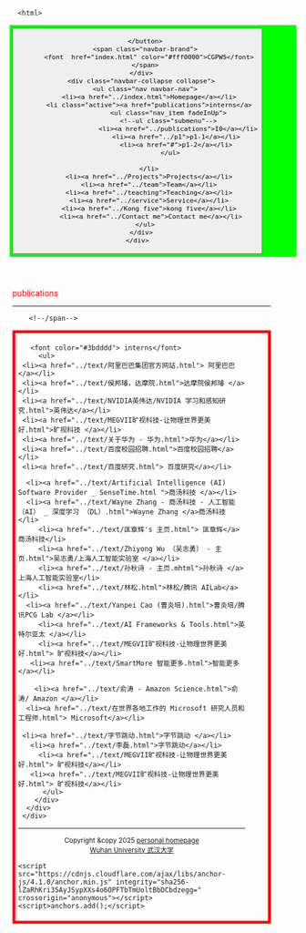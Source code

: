  
<html lang="en-US">
  <head>
    <meta charset="UTF-8">
    <meta http-equiv="X-UA-Compatible" content="IE=edge">
    <meta name="viewport" content="width=device-width, initial-scale=1">

<!-- Begin Jekyll SEO tag v2.8.0 -->
<title>CGPWB</title>
<meta name="generator" content="Jekyll v3.10.0" />
<meta property="og:title" content="周忠红" />
<meta property="og:locale" content="en_US" />
<link rel="canonical" href="https://zhouzh0201.github.io/Publications/" />
<meta property="og:url" content="https://zhouzh0201.github.io/publications/" />
<meta property="og:site_name" content="周忠红" />
<meta property="og:type" content="website" />
<meta name="twitter:card" content="summary" />
<meta property="twitter:title" content="周忠红" />
<script type="application/ld+json">
{"@context":"https://schema.org","@type":"WebPage","headline":"周忠红","url":"https://zhouzh0201.github.io/servicepublications/"}</script>
<!-- End Jekyll SEO tag -->
  
<link rel="stylesheet" href="/assets/css/style.css?v=cb078cd31b6a9f93153a5f014c609cf275a46a03">
    <!--link rel="stylesheet" href="/assets/css/style.css?v=f89006dae06f22051e431643f1a8c588dd220829"-->
    <!-- start custom head snippets, customize with your own _includes/head-custom.html file -->

<!-- Setup Google Analytics -->



<!-- You can set your favicon here -->
<!-- link rel="shortcut icon" type="image/x-icon" href="/favicon.ico" -->

<!-- end custom head snippets -->

  </head>
  <body>
    <div class="container-lg px-3 my-5 markdown-body">
      
      
      <html>
 <head>
  <meta charset="utf-8" />
  <meta name="author" content="persinal homepage" />
  <meta name="viewport" content="width=device-width, initial-scale=1.0" />
   <meta name="google-site-verification" content="4aUJl2I7hcddtjYkcxpnrotZMt3zwgFPboCdEiZsUc0" />
    <!--***************-->
  <link href="https://apps.bdimg.com/libs/bootstrap/3.3.4/css/bootstrap.min.css" rel="stylesheet" />
 <title>zhouzhonghong - Wuhan University</title>
  
  <link href="../css/bootstrap.css " rel="stylesheet" />
   <link href="../css/xin.css" rel="stylesheet" />

 



 
</head>
 
<body>
 
 <!-- ******HEADER****** -->


   <title>interns</title>

  

<!--/head-->

 <!--title>二级菜单</title-->
<!--style>
  nav{
    background-color:#333;
  }
  nav ul{
    list-style type:none;
    margin:0
    padding:0
  }
  nav ul a{
    display:black;
    padding: 10px 20px;
    text-decoration:none;
    color:white;
    }
    nav ul li hover>a{
      backgeound-color:#555;
    }
    nav ul li ul{
      display:none;
    }
    nav ul li haver>ul{
      display:block;
    }
   </style-->
  
<body>
  <nav class="navbar navbar-inverse navbar-fixed-top">
   <nav style="background-color:#00ff00;hieght:80px;">
    <div class="container">
      <div class="navbar-header">
        <button type="button" class="navbar-toggle" data-toggle="collapse" data-target=".navbar-collapse">
          <span class="icon-bar"></span>
          <span class="icon-bar"></span>
          <span class="icon-bar"></span>

        </button>
        <span class="navbar-brand">
          <font  href="index.html" color="#fff0000">CGPWS</font>
        </span>
      </div>
      <div class="navbar-collapse collapse">
        <ul class="nav navbar-nav">
          <li><a href="../index.html">Homepage</a></li>
          <li class="active"><a href="publications">interns</a>
                    <ul class="nav_item fadeInUp">
                    <!--ul class="submenu"-->
                         <li><a href="../publications">I0</a></li>
                        <li><a href="../p1">p1-1</a></li>
                        <li><a href="#">p1-2</a></li>
                     </ul>
       
          </li>
          <li><a href="../Projects">Projects</a></li>
          <li><a href="../team">Team</a></li>
          <li><a href="../teaching">Teaching</a></li>
          <li><a href="../service">Service</a></li>
          <li><a href="../Kong five">kong five</a></li>
           <li><a href="../Contact me">Contact me</a></li>
        </ul>
      </div>
    </div>
  </nav>
 </nav>
 </body>
 
<style>
      #mybox{
	   border: 5px solid red; 
      }

	.container{
		width:90%;
		 
		padding:5px;
	}
</style>

 
  <div class="container" style="margin-top: 50px;">
        <span class="navbar-brand">
          <font color="#ff0000">publications</font>
        </span>
   
  <hr>
        <!--span class="navbar-brand"-->
         
        <!--/span-->

<body>
<div id="mybox">
	<div class="container">
        
       <font color="#3bdddd"> interns</font>       
         <ul> 
     <li><a href="../text/阿里巴巴集团官方网站.html"> 阿里巴巴</a></li>
     <li><a href="../text/侯邦璿，达摩院.html">达摩院侯邦璿 </a></li>
     <li><a href="../text/NVIDIA英伟达/NVIDIA 学习和感知研究.html">英伟达</a></li>
     <li><a href="../text/MEGVII旷视科技-让物理世界更美好.html">旷视科技 </a></li>
     <li><a href="../text/关于华为 - 华为.html">华为</a></li>
     <li><a href="../text/百度校园招聘.html">百度校园招聘</a></li>
     <li><a href="../text/百度研究.html"> 百度研究</a></li>
    
      <li><a href="../text/Artificial Intelligence (AI) Software Provider _ SenseTime.html ">商汤科技 </a></li>
      <li><a href="../text/Wayne Zhang - 商汤科技 - 人工智能 （AI） _ 深度学习 （DL）.html">Wayne Zhang </a>商汤科技</li>
         <li><a href="../text/匡章辉's 主页.html"> 匡章辉</a>商汤科技</li>
         <li><a href="../text/Zhiyong Wu （吴志勇） - 主页.html">吴志勇/上海人工智能实验室 </a></li>
         <li><a href="../text/孙秋诗 - 主页.mhtml">孙秋诗 </a>上海人工智能实验室</li>
         <li><a href="../text/林松.html">林松/腾讯 AILab</a></li>
	  <li><a href="../text/Yanpei Cao (曹炎培).html">曹炎培/腾讯PCG Lab </a></li>
         <li><a href="../text/AI Frameworks & Tools.html">英特尔亚太 </a></li>
         <li><a href="../text/MEGVII旷视科技-让物理世界更美好.html"> 旷视科技</a></li>
	   <li><a href="../text/SmartMore 智能更多.html">智能更多 </a></li>
     
        <li><a href="../text/俞涛 - Amazon Science.html">俞涛/ Amazon </a></li>
	  <li><a href="../text/在世界各地工作的 Microsoft 研究人员和工程师.html"> Microsoft</a></li>
   
     <li><a href="../text/字节跳动.html">字节跳动 </a></li>
       <li><a href="../text/李磊.html">字节跳动</a></li>
         <li><a href="../text/MEGVII旷视科技-让物理世界更美好.html"> 旷视科技</a></li>
	   <li><a href="../text/MEGVII旷视科技-让物理世界更美好.html"> 旷视科技</a></li>
          </ul>
        </div>     
      </div>
     </div>                  
  </body>
 
 
 <hr> 
 
 </body> 
<div align="center">
      <small>Copyright &amp;copy 2025 <a href="https://zhouzh0201.github.io/"> personal homepage</a></small>
      <br />
      <small><a href="https://www.whu.edu.cn/">Wuhan University 武汉大学</a></small>
  </div>

 <div align="center">
 <script src="../js/jquery.js"></script>
<script src="../js/bootstrap.js "></script>
</div>
 
 <!--/body--><!--/html-->


      
    
    <script src="https://cdnjs.cloudflare.com/ajax/libs/anchor-js/4.1.0/anchor.min.js" integrity="sha256-lZaRhKri35AyJSypXXs4o6OPFTbTmUoltBbDCbdzegg=" crossorigin="anonymous"></script>
    <script>anchors.add();</script>
  <!--/body-->
 
